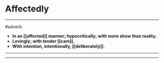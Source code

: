 # Affectedly
---
#adverb
- **In an [[affected]] manner; hypocritically; with more show than reality.**
- **Lovingly; with tender [[care]].**
- **With intention, intentionally, [[deliberately]].**
---
---
